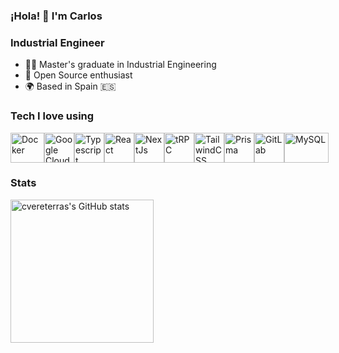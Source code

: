 ### ¡Hola! 👋 I'm Carlos

### Industrial Engineer

* 👨‍💻  Master's graduate in Industrial Engineering
* 🤝  Open Source enthusiast
* 🌍  Based in Spain 🇪🇸

### Tech I love using
<div style="display: flex;">
  <a href="https://docker.com"><img src="https://www.docker.com/wp-content/uploads/2022/03/vertical-logo-monochromatic.png" width="54" height="48" alt="Docker" /></a>
    <a href="https://cloud.google.com"><img src="https://www.gstatic.com/devrel-devsite/prod/vfe8699a5d354c41f3f953a7a9794768d4d2f39d37577d5708b5539be069912e1/cloud/images/favicons/onecloud/super_cloud.png" width="48" height="48" alt="Google Cloud" /></a>
  <a href="https://www.typescriptlang.org"><img src="https://raw.githubusercontent.com/danielcranney/readme-generator/main/public/icons/skills/typescript-colored.svg" width="48" height="48" alt="Typescript" /></a>
  <a href="https://www.reactjs.org"><img src="https://raw.githubusercontent.com/danielcranney/readme-generator/main/public/icons/skills/react-colored.svg" width="48" height="48" alt="React" /></a>
  <a href="https://www.nextjs.org"><img src="https://raw.githubusercontent.com/danielcranney/readme-generator/main/public/icons/skills/nextjs-colored-dark.svg" width="48" height="48" alt="NextJs" /></a>
  <a href="https://trpc.io"><img src="https://avatars.githubusercontent.com/u/78011399?s=200&v=4" width="48" height="48" alt="tRPC"/></a>
  <a href="https://www.tailwindcss.com"><img src="https://raw.githubusercontent.com/danielcranney/readme-generator/main/public/icons/skills/tailwindcss-colored.svg" width="48" height="48" alt="TailwindCSS" /></a>
  <a href="https://prisma.io"><img src="https://prismalens.vercel.app/header/logo-dark.svg" width="48" height="48" alt="Prisma" /></a>
  <a href="https://gitlab.com"><img src="https://about.gitlab.com/images/press/press-kit-icon.svg" width="48" height="48" alt="GitLab" /></a>
  <a href="https://mysql.com"><img src="https://www.mysql.com/common/logos/logo-mysql-170x115.png" width="71" height="48" alt="MySQL" /></a>
</div>


### Stats

<div style="display: flex;"> 
  <img src="https://github-readme-stats.vercel.app/api?username=cvereterra&show_icons=true&hide=&count_private=true&title_color=0891b2&text_color=e4e4e7&icon_color=0891b2&bg_color=3f3f46&hide_border=true&show_icons=true" alt="cvereterras's GitHub stats" height="229" />
</div>
